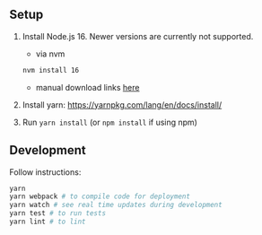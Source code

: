 ## Setup

1. Install Node.js 16. Newer versions are currently not supported.

    * via nvm
    ```sh
    nvm install 16
    ```
    * manual download links [here](https://nodejs.org/download/release/v16.19.0/)
2. Install yarn: <https://yarnpkg.com/lang/en/docs/install/>
3. Run `yarn install` (or `npm install` if using npm)

## Development
Follow instructions:
```sh
yarn
yarn webpack # to compile code for deployment
yarn watch # see real time updates during development
yarn test # to run tests
yarn lint # to lint
```
